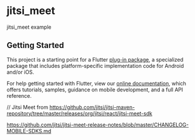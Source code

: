 # jitsi_meet

jitsi_meet example

## Getting Started

This project is a starting point for a Flutter
[plug-in package](https://flutter.dev/developing-packages/),
a specialized package that includes platform-specific implementation code for
Android and/or iOS.

For help getting started with Flutter, view our
[online documentation](https://flutter.dev/docs), which offers tutorials,
samples, guidance on mobile development, and a full API reference.


// Jitsi Meet from https://github.com/jitsi/jitsi-maven-repository/tree/master/releases/org/jitsi/react/jitsi-meet-sdk



https://github.com/jitsi/jitsi-meet-release-notes/blob/master/CHANGELOG-MOBILE-SDKS.md